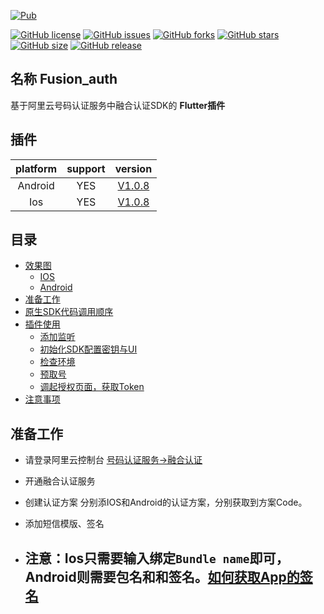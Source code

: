 [![Pub](https://img.shields.io/pub/v/fusion_auth.svg)](https://pub.flutter-io.cn/packages/fusion_auth)


[![GitHub license](https://img.shields.io/github/license/CodeGather/flutter_ali_auth?style=social)](https://github.com/CodeGather/flutter_ali_auth/blob/master/LICENSE)
[![GitHub issues](https://img.shields.io/github/issues/CodeGather/flutter_ali_auth?style=social)](https://github.com/CodeGather/flutter_ali_auth/issues)
[![GitHub forks](https://img.shields.io/github/forks/CodeGather/flutter_ali_auth?style=social)](https://github.com/CodeGather/flutter_ali_auth/network)
[![GitHub stars](https://img.shields.io/github/stars/CodeGather/flutter_ali_auth?style=social)](https://github.com/CodeGather/flutter_ali_auth/stargazers)
[![GitHub size](https://img.shields.io/github/repo-size/CodeGather/flutter_ali_auth?style=social)](https://github.com/CodeGather/flutter_ali_auth)
[![GitHub release](https://img.shields.io/github/v/release/CodeGather/flutter_ali_auth?style=social)](https://github.com/CodeGather/flutter_ali_auth/releases)

## 名称 Fusion_auth

基于阿里云号码认证服务中融合认证SDK的 **Flutter插件**

## 插件

|    platform  | support  |                                          version                                          |
| :------:|:----:|:-----------------------------------------------------------------------------------------:|
| Android  | YES | [V1.0.8](https://help.aliyun.com/zh/pnvs/developer-reference/the-android-client-access-3) |
| Ios      | YES |   [V1.0.8](https://help.aliyun.com/zh/pnvs/developer-reference/the-ios-client-access-3)   |

## 目录
* [效果图](#效果图-)
    * [IOS](#IOS)
    * [Android](#Android)
* [准备工作](#准备工作-)
* [原生SDK代码调用顺序](##先了解原生sdk代码调用顺序-)
* [插件使用](#插件使用-%EF%B8%8F)
    * [添加监听](#1-添加监听)
    * [初始化SDK配置密钥与UI](#2初始化sdk-initsdk)
    * [检查环境](#3一键登录获取token-login)
    * [预取号](#4检查认证环境-checkverifyenable)
    * [调起授权页面，获取Token](#5一键登录预取号-accelerateloginpage)
* [注意事项](#注意事项-%EF%B8%8F)

## 准备工作

 - 请登录阿里云控制台 [号码认证服务->融合认证](https://dypns.console.aliyun.com/fusionSolution/All)
 - 开通融合认证服务
 - 创建认证方案 分别添IOS和Android的认证方案，分别获取到方案Code。
 - 添加短信模版、签名

 - ## 注意：Ios只需要输入绑定`Bundle name`即可，Android则需要包名和和签名。[如何获取App的签名](https://help.aliyun.com/document_detail/87870.html) ##
